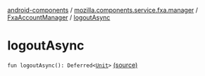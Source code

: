[android-components](../../index.md) / [mozilla.components.service.fxa.manager](../index.md) / [FxaAccountManager](index.md) / [logoutAsync](./logout-async.md)

# logoutAsync

`fun logoutAsync(): Deferred<`[`Unit`](https://kotlinlang.org/api/latest/jvm/stdlib/kotlin/-unit/index.html)`>` [(source)](https://github.com/mozilla-mobile/android-components/blob/master/components/service/firefox-accounts/src/main/java/mozilla/components/service/fxa/manager/FxaAccountManager.kt#L506)
